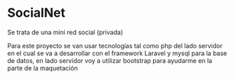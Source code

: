 # SocialNet
Se trata de una mini red social (privada) 

Para este proyecto se van usar tecnologías tal como php del lado servidor 
en el cual se va a desarrollar con el framework Laravel y mysql para la base de datos,
en lado servidor voy a utilizar bootstrap para ayudarme en la parte de la maquetación 
